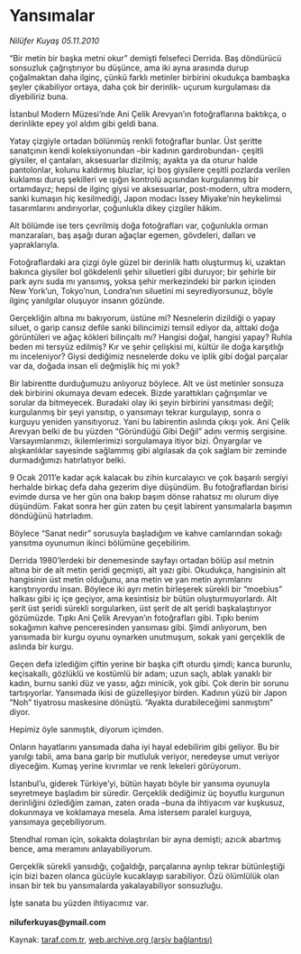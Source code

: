 # Yansımalar

*Nilüfer Kuyaş 05.11.2010*

<div class="yazi"><p>“Bir metin bir başka metni okur” demişti felsefeci Derrida. Baş döndürücü sonsuzluk çağrıştırıyor bu düşünce, ama iki ayna arasında durup çoğalmaktan daha ilginç, çünkü farklı metinler birbirini okudukça bambaşka şeyler çıkabiliyor ortaya, daha çok bir derinlik- uçurum kurgulaması da diyebiliriz buna.</p>
<p>İstanbul Modern Müzesi’nde Ani Çelik Arevyan’ın fotoğraflarına baktıkça, o derinlikte epey yol aldım gibi geldi bana.</p>
<p>Yatay çizgiyle ortadan bölünmüş renkli fotoğraflar bunlar. Üst şeritte sanatçının kendi koleksiyonundan –bir kadının gardırobundan- çeşitli giysiler, el çantaları, aksesuarlar dizilmiş; ayakta ya da oturur halde pantolonlar, kolunu kaldırmış bluzlar, içi boş giysilere çeşitli pozlarda verilen kuklamsı duruş şekilleri ve ışığın kontrolü açısından kurgulanmış bir ortamdayız; hepsi de ilginç giysi ve aksesuarlar, post-modern, ultra modern, sanki kumaşın hiç kesilmediği, Japon modacı Issey Miyake’nin heykelimsi tasarımlarını andırıyorlar, çoğunlukla dikey çizgiler hâkim. </p>
<p>Alt bölümde ise ters çevrilmiş doğa fotoğrafları var, çoğunlukla orman manzaraları, baş aşağı duran ağaçlar egemen, gövdeleri, dalları ve yapraklarıyla. </p>
<p>Fotoğraflardaki ara çizgi öyle güzel bir derinlik hattı oluşturmuş ki, uzaktan bakınca giysiler bol gökdelenli şehir siluetleri gibi duruyor; bir şehirle bir park aynı suda mı yansımış, yoksa şehir merkezindeki bir parkın içinden New York’un, Tokyo’nun, Londra’nın siluetini mi seyrediyorsunuz, böyle ilginç yanılgılar oluşuyor insanın gözünde.</p>
<p>Gerçekliğin altına mı bakıyorum, üstüne mi? Nesnelerin dizildiği o yapay siluet, o garip cansız defile sanki bilincimizi temsil ediyor da, alttaki doğa görüntüleri ve ağaç kökleri bilinçaltı mı? Hangisi doğal, hangisi yapay? Ruhla beden mi tersyüz edilmiş? Kır ve şehir çelişkisi mi, kültür ile doğa karşıtlığı mı inceleniyor? Giysi dediğimiz nesnelerde doku ve iplik gibi doğal parçalar var da, doğada insan eli değmişlik hiç mi yok? </p>
<p>Bir labirentte durduğumuzu anlıyoruz böylece. Alt ve üst metinler sonsuza dek birbirini okumaya devam edecek. Bizde yarattıkları çağrışımlar ve sorular da bitmeyecek. Buradaki olay iki şeyin birbirini yansıtması değil; kurgulanmış bir şeyi yansıtıp, o yansımayı tekrar kurgulayıp, sonra o kurguyu yeniden yansıtıyoruz. Yani bu labirentin aslında çıkışı yok. Ani Çelik Arevyan belki de bu yüzden “Göründüğü Gibi Değil” adını vermiş sergisine. Varsayımlarımızı, ikilemlerimizi sorgulamaya itiyor bizi. Önyargılar ve alışkanlıklar sayesinde sağlammış gibi algılasak da çok sağlam bir zeminde durmadığımızı hatırlatıyor belki. </p>
<p>9 Ocak 2011’e kadar açık kalacak bu zihin kurcalayıcı ve çok başarılı sergiyi herhalde birkaç defa daha gezerim diye düşündüm. Bu fotoğraflardan birisi evimde dursa ve her gün ona bakıp başım dönse rahatsız mı olurum diye düşündüm. Fakat sonra her gün zaten bu çeşit labirent yansımalarla başımın döndüğünü hatırladım.</p>
<p>Böylece “Sanat nedir” sorusuyla başladığım ve kahve camlarından sokağı yansıtma oyunumun ikinci bölümüne geçebilirim.</p>
<p>Derrida 1980’lerdeki bir denemesinde sayfayı ortadan bölüp asıl metnin altına bir de alt metin şeridi geçmişti, alt yazı gibi. Okudukça, hangisinin alt hangisinin üst metin olduğunu, ana metin ve yan metin ayrımlarını karıştırıyordu insan. Böylece iki ayrı metin birleşerek sürekli bir “moebius” halkası gibi iç içe geçiyor, ama kesintisiz bir bütün oluşturmuyorlardı. Alt şerit üst şeridi sürekli sorgularken, üst şerit de alt şeridi başkalaştırıyor gözümüzde. Tıpkı Ani Çelik Arevyan’ın fotoğrafları gibi. Tıpkı benim sokağımın kahve penceresinden yansıması gibi. Şimdi anlıyorum, ben yansımada bir kurgu oyunu oynarken unutmuşum, sokak yani gerçeklik de aslında bir kurgu.</p>
<p>Geçen defa izlediğim çiftin yerine bir başka çift oturdu şimdi; kanca burunlu, keçisakallı, gözlüklü ve kostümlü bir adam; uzun saçlı, ablak yanaklı bir kadın, burnu sanki düz ve yassı, ağzı minicik, yok gibi. Çok derin bir sorunu tartışıyorlar. Yansımada ikisi de güzelleşiyor birden. Kadının yüzü bir Japon “Noh” tiyatrosu maskesine dönüştü. “Ayakta durabileceğimi sanmıştım” diyor. </p>
<p>Hepimiz öyle sanmıştık, diyorum içimden.</p>
<p>Onların hayatlarını yansımada daha iyi hayal edebilirim gibi geliyor. Bu bir yanılgı tabii, ama bana garip bir mutluluk veriyor, neredeyse umut veriyor diyeceğim. Kumaş yerine kıvrımlar ve renk lekeleri görüyorum. </p>
<p>İstanbul’u, giderek Türkiye’yi, bütün hayatı böyle bir yansıma oyunuyla seyretmeye başladım bir süredir. Gerçeklik dediğimiz üç boyutlu kurgunun derinliğini özlediğim zaman, zaten orada –buna da ihtiyacım var kuşkusuz, dokunmaya ve koklamaya mesela. Ama istersem paralel kurguya, yansımaya geçebiliyorum.</p>
<p>Stendhal roman için, sokakta dolaştırılan bir ayna demişti; azıcık abartmış bence, ama meramını anlayabiliyorum.</p>
<p>Gerçeklik sürekli yansıdığı, çoğaldığı, parçalarına ayrılıp tekrar bütünleştiği için bizi bazen olanca gücüyle kucaklayıp sarabiliyor. Özü ölümlülük olan insan bir tek bu yansımalarda yakalayabiliyor sonsuzluğu. </p>
<p>İşte sanata bu yüzden ihtiyacımız var.<br/><br/><b>niluferkuyas@ymail.com</b></p></div>

Kaynak: [taraf.com.tr](http://www.taraf.com.tr:80/nilufer-kuyas/makale-yansimalar-2.htm), [web.archive.org (arşiv bağlantısı)](http://web.archive.org/web/20101107061403/http://www.taraf.com.tr:80/nilufer-kuyas/makale-yansimalar-2.htm)
